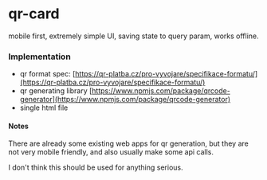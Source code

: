 # qr-card

mobile first, extremely simple UI, saving state to query param, works offline.

### Implementation

- qr format spec: [https://qr-platba.cz/pro-vyvojare/specifikace-formatu/](https://qr-platba.cz/pro-vyvojare/specifikace-formatu/)
- qr generating library [https://www.npmjs.com/package/qrcode-generator](https://www.npmjs.com/package/qrcode-generator)
- single html file

#### Notes
There are already some existing web apps for qr generation, but they are not very mobile friendly, and also usually make some api calls.

I don't think this should be used for anything serious.
